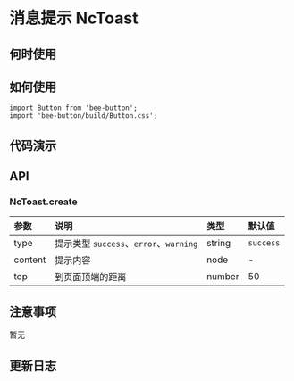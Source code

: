 # 消息提示 NcToast


 ## 何时使用


 ## 如何使用

```
import Button from 'bee-button';
import 'bee-button/build/Button.css';

```

 ## 代码演示

## API

### NcToast.create

|参数|说明|类型|默认值|
|:---|:-----|:----|:------|
|type|提示类型 `success`、`error`、`warning`|string|`success`|
|content|提示内容|node|-|
|top|到页面顶端的距离|number|50|








 ## 注意事项

 暂无

 ## 更新日志
